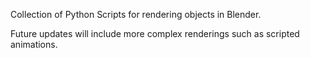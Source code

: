 Collection of Python Scripts for rendering objects in Blender.

Future updates will include more complex renderings such as scripted animations.
